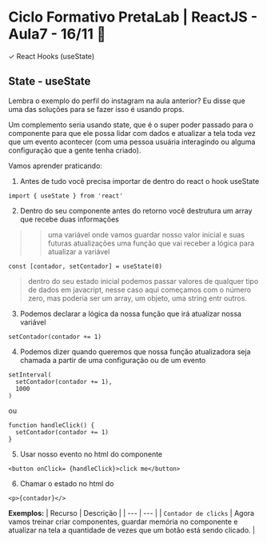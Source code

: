 # Ciclo Formativo PretaLab | ReactJS  - Aula7 - 16/11 🚀 

✓  React Hooks (useState)

## State - useState

Lembra o exemplo do perfil do instagram na aula anterior? Eu disse que uma das soluções para se fazer isso é usando props. 

Um complemento seria usando state, que é o super poder passado para o componente para que ele possa lidar com dados e atualizar a tela toda vez que um evento acontecer (com uma pessoa usuária interagindo ou alguma configuração que a gente tenha criado).

Vamos aprender praticando:

1) Antes de tudo você precisa importar de dentro do react o hook useState

```
import { useState } from 'react'
```

2) Dentro do seu componente antes do retorno você destrutura um array que recebe duas informações
 >> uma variável onde vamos guardar nosso valor inicial e suas futuras atualizações
 >> uma função que vai receber a lógica para atualizar a variável

```
const [contador, setContador] = useState(0)
```
> dentro do seu estado inicial podemos passar valores de qualquer tipo de dados em javacript, nesse caso aqui começamos com o número zero, mas poderia ser um array, um objeto, uma string entr outros.

3) Podemos declarar a lógica da nossa função que irá atualizar nossa variável

```
setContador(contador += 1)
```
4) Podemos dizer quando queremos que nossa função atualizadora seja chamada a partir de uma configuração ou de um evento
```
setInterval(
  setContador(contador += 1),
  1000
)
```
ou 

```
function handleClick() {
  setContador(contador += 1)
}
```
5) Usar nosso evento no html do componente

```
<button onClick= {handleClick}>click me</button>
```

6) Chamar o estado no html do
```
<p>{contador}</>
```

**Exemplos:**
| Recurso | Descrição |
| --- | --- |
| `Contador de clicks` |  Agora vamos treinar criar componentes, guardar memória no componente e atualizar na tela a quantidade de vezes que um botão está sendo clicado. |

